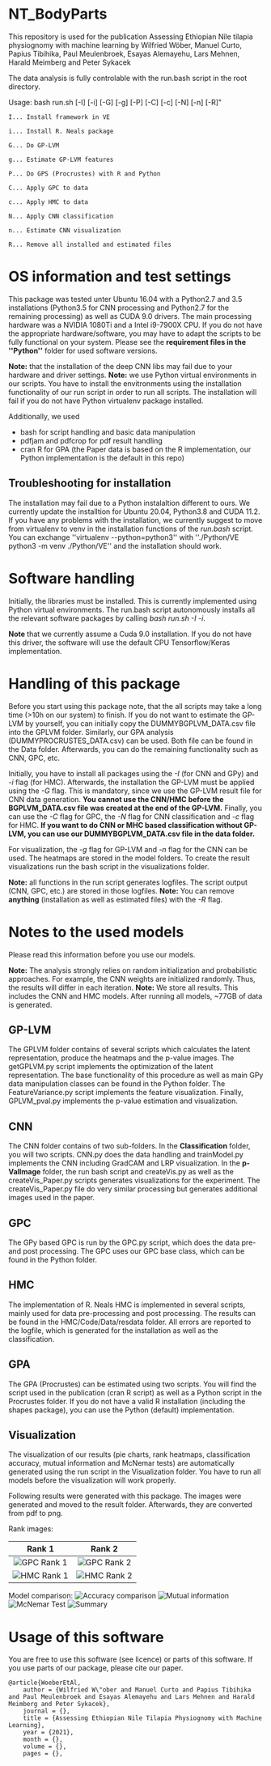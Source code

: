 # NT_BodyParts
This repository is used for the publication Assessing Ethiopian Nile tilapia physiognomy with machine learning by Wilfried Wöber, Manuel Curto, Papius Tibihika, Paul Meulenbroek, Esayas Alemayehu, Lars Mehnen, Harald Meimberg and Peter Sykacek

The data analysis is fully controlable with the run.bash script in the root directory.

Usage: bash run.sh [-I] [-i] [-G] [-g] [-P] [-C] [-c] [-N] [-n] [-R]"
   
    I... Install framework in VE
    
    i... Install R. Neals package
    
    G... Do GP-LVM
    
    g... Estimate GP-LVM features
    
    P... Do GPS (Procrustes) with R and Python
    
    C... Apply GPC to data
    
    c... Apply HMC to data
    
    N... Apply CNN classification
    
    n... Estimate CNN visualization
    
    R... Remove all installed and estimated files


# OS information and test settings
This package was tested unter Ubuntu 16.04 with a Python2.7 and 3.5 installations (Python3.5 for CNN processing and Python2.7 for the remaining processing) as well as CUDA 9.0 drivers. The main processing hardware was a NVIDIA 1080Ti and a Intel i9-7900X CPU. If you do not have the appropriate hardware/software, you may have to adapt the scripts to be fully functional on your system. Please see the **requirement files in the ''Python''** folder for used software versions.

**Note:** that the installation of the deep CNN libs may fail due to your hardware and driver settings.
**Note:** we use Python virtual environments in our scripts. You have to install the envitronments using the installation functionality of our run script in order to run all scripts. The installation will fail if you do not have Python virtualenv package installed.

Additionally, we used

* bash for script handling and basic data manipulation
* pdfjam and pdfcrop for pdf result handling
* cran R for GPA (the Paper data is based on the R implementation, our Python implementation is the default in this repo)

## Troubleshooting for installation
The installation may fail due to a Python instalaltion different to ours. We currently update the installtion for Ubuntu 20.04, Python3.8 and CUDA 11.2. If you have any problems with the installation, we currently suggest to move from virtualenv to venv in the installation functions of the *run.bash* script. You can exchange ''virtualenv --python=python3'' with  ''./Python/VE python3 -m venv ./Python/VE'' and the installation should work.

# Software handling
Initially, the libraries must be installed. This is currently implemented using Python virtual environments. The run.bash script autonomously installs all the relevant software packages by calling *bash run.sh -I -i*. 

**Note** that we currently assume a Cuda 9.0 installation. If you do not have this driver, the software will use the default CPU Tensorflow/Keras implementation.

# Handling of this package
Before you start using this package note, that the all scripts may take a long time (>10h on our system) to finish. If you do not want to estimate the GP-LVM by yourself, you can initially copy the DUMMYBGPLVM_DATA.csv file into the GPLVM folder. Similarly, our GPA analysis (DUMMYPROCRUSTES_DATA.csv) can be used. Both file can be found in the Data folder. Afterwards, you can do the remaining functionality such as CNN, GPC, etc. 

Initially, you have to install all packages using the *-I* (for CNN and GPy) and *-i* flag (for HMC). 
Afterwards, the installation the GP-LVM must be applied using the *-G* flag. This is mandatory, since we use the GP-LVM result file for CNN data generation. **You cannot use the CNN/HMC before the BGPLVM_DATA.csv file was created at the end of the GP-LVM.** Finally, you can use the *-C* flag for GPC, the *-N* flag for CNN classification and *-c* flag for HMC. 
**If you want to do CNN or MHC based classification without GP-LVM, you can use our DUMMYBGPLVM_DATA.csv file in the data folder.**

For visualization, the *-g* flag for GP-LVM and *-n* flag for the CNN can be used. The heatmaps are stored in the model folders. To create the result visualizations run the bash script in the visualizations folder.

**Note:** all functions in the run script generates logfiles. The script output (CNN, GPC, etc.) are stored in those logfiles.
**Note:** You can remove **anything** (installation as well as estimated files) with the *-R* flag.

# Notes to the used models
Please read this information before you use our models.

**Note:** The analysis strongly relies on random initialization and probabilistic approaches. For example, the CNN weights are initialized randomly. Thus, the results will differ in each iteration.
**Note:** We store all results. This includes the CNN and HMC models. After running all models, ~77GB of data is generated.

## GP-LVM
The GPLVM folder contains of several scripts which calculates the latent representation, produce the heatmaps and the p-value images. The getGPLVM.py script implements the optimization of the latent representation. The base functionality of this procedure as well as main GPy data manipulation classes can be found in the Python folder. The FeatureVariance.py script implements the feature visualization. Finally, GPLVM_pval.py implements the p-value estimation and visualization.
## CNN
The CNN folder contains of two sub-folders. In the **Classification** folder, you will two scripts. CNN.py does the data handling and trainModel.py implements the CNN including GradCAM and LRP visualization. In the **p-ValImage** folder, the run bash script and createVis.py as well as the createVis_Paper.py scripts generates visualizations for the experiment. The createVis_Paper.py file do very similar processing but generates additional images used in the paper.
## GPC 
The GPy based GPC is run by the GPC.py script, which does the data pre- and post processing. The GPC uses our GPC base class, which can be found in the Python folder.
## HMC
The implementation of R. Neals HMC is implemented in several scripts, mainly used for data pre-processing and post processing. The results can be found in the HMC/Code/Data/resdata folder. All errors are reported to the logfile, which is generated for the installation as well as the classification.
## GPA
The GPA (Procrustes) can be estimated using two scripts. You will find the script used in the publication (cran R script) as well as a Python script in the Procrustes folder. If you do not have a valid R installation (including the shapes package), you can use the Python (default) implementation.
## Visualization
The visualization of our results (pie charts, rank heatmaps, classification accuracy, mutual information and McNemar tests) are automatically generated using the run script in the Visualization folder. You have to run all models before the visualization will work properly.

Following results were generated with this package. The images were generated and moved to the result folder. Afterwards, they are converted from pdf to png.

Rank images: 

| Rank 1| Rank 2   |
:-------------------------:|:-------------------------:
![GPC Rank 1](Data/results/0_GPC.png) | ![GPC Rank 2](Data/results/1_GPC.png)
![HMC Rank 1](Data/results/0_HMC.png) | ![HMC Rank 2](Data/results/1_HMC.png)

Model comparison:
![Accuracy comparison](Data/results/tilapia_genacc.png)
![Mutual information](Data/results/tilapia_mutinf.png)
![McNemar Test](Data/results/tilapia_mcnemar.png)
![Summary](Data/results/table.png)


# Usage of this software
You are free to use this software (see licence) or parts of this software. If you use parts of our package, please cite our paper.

```
@article{WoeberEtAl,
    author = {Wilfried W\"ober and Manuel Curto and Papius Tibihika and Paul Meulenbroek and Esayas Alemayehu and Lars Mehnen and Harald Meimberg and Peter Sykacek},
    journal = {},
    title = {Assessing Ethiopian Nile Tilapia Physiognomy with Machine Learning},
    year = {2021},
    month = {},
    volume = {},
    pages = {},
    
```
